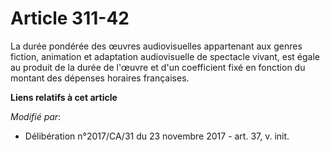 # Article 311-42

La durée pondérée des œuvres audiovisuelles appartenant aux genres fiction, animation et adaptation audiovisuelle de
spectacle vivant, est égale au produit de la durée de l'œuvre et d'un coefficient fixé en fonction du montant des dépenses
horaires françaises.

**Liens relatifs à cet article**

_Modifié par_:

  - Délibération n°2017/CA/31 du 23 novembre 2017 - art. 37, v. init.
